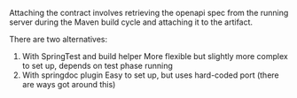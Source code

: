 Attaching the contract involves retrieving the openapi spec from the running server during the Maven build cycle and attaching it to the artifact.

There are two alternatives:
1. With SpringTest and build helper
   More flexible but slightly more complex to set up, depends on test phase running
2. With springdoc plugin
   Easy to set up, but uses hard-coded port (there are ways got around this)
